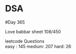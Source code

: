 # DSA

#Day 365

Love babbar sheet
    108/450
    
leetcode Questions   
easy : 145
medium: 207
hard: 26

 
